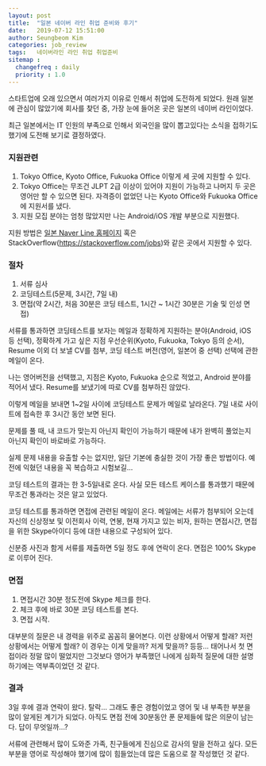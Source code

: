 ```yaml
---
layout: post
title:  "일본 네이버 라인 취업 준비와 후기"
date:   2019-07-12 15:51:00
author: Seungbeom Kim
categories: job_review
tags:	네이버라인 라인 취업 취업준비
sitemap :
  changefreq : daily
  priority : 1.0
---
```


스타트업에 오래 있으면서 여러가지 이유로 인해서 취업에 도전하게 되었다. 원래 일본에 관심이 많았기에 회사를 찾던 중, 가장 눈에 들어온 곳은 일본의 네이버 라인이었다.

최근 일본에서는 IT 인원의 부족으로 인해서 외국인을 많이 뽑고있다는 소식을 접하기도 했기에 도전해 보기로 결정하였다.

### 지원관련
1. Tokyo Office, Kyoto Office, Fukuoka Office 이렇게 세 곳에 지원할 수 있다.
2. Tokyo Office는 무조건 JLPT 2급 이상이 있어야 지원이 가능하고 나머지 두 곳은 영어만 할 수 있으면 된다. 자격증이 없었던 나는  Kyoto Office와 Fukuoka Office에 지원서를 냈다.
3. 지원 모집 분야는 엄청 많았지만 나는 Android/iOS 개발 부분으로 지원했다.

지원 방법은 [일본 Naver Line 홈페이지](https://linecorp.com/ja/career/ja/all) 혹은 StackOverflow(https://stackoverflow.com/jobs)와 같은 곳에서 지원할 수 있다.

### 절차
1. 서류 심사
2. 코딩테스트(5문제, 3시간, 7일 내)
3. 면접(약 2시간, 처음 30분은 코딩 테스트, 1시간 ~ 1시간 30분은 기술 및 인성 면접)

서류를 통과하면 코딩테스트를 보자는 메일과 정확하게 지원하는 분야(Android, iOS 등 선택), 정확하게 가고 싶은 지점 우선순위(Kyoto, Fukuoka, Tokyo 등의 순서), Resume 이외 더 보낼 CV를 첨부, 코딩 테스트 버전(영어, 일본어 중 선택) 선택에 관한 메일이 온다.

나는 영어버전을 선택했고, 지점은 Kyoto, Fukuoka 순으로 적었고, Android 분야를 적어서 냈다. Resume를 보냈기에 따로 CV를 첨부하진 않았다.

이렇게 메일을 보내면 1~2일 사이에 코딩테스트 문제가 메일로 날라온다. 7일 내로 사이트에 접속한 후 3시간 동안 보면 된다.

문제를 풀 때, 내 코드가 맞는지 아닌지 확인이 가능하기 때문에 내가 완벽히 풀었는지 아닌지 확인이 바로바로 가능하다.

실제 문제 내용을 유출할 수는 없지만, 일단 기본에 충실한 것이 가장 좋은 방법이다. 예전에 익혔던 내용을 꼭 복습하고 시험보길...

코딩 테스트의 결과는 한 3-5일내로 온다. 사실 모든 테스트 케이스를 통과했기 때문에 무조건 통과라는 것은 알고 있었다.

코딩 테스트를 통과하면 면접에 관련된 메일이 온다. 메일에는 서류가 첨부되어 오는데 자신의 신상정보 및 이전회사 이력, 연봉, 현재 가지고 있는 비자, 원하는 면접시간, 면접을 위한 Skype아이디 등에 대한 내용으로 구성되어 있다.

신분증 사진과 함게 서류를 제출하면 5일 정도 후에 연락이 온다.
면접은 100% Skype로 이루어 진다.

### 면접

1. 면접시간 30분 정도전에 Skype 체크를 한다.
2. 체크 후에 바로 30분 코딩 테스트를 본다.
3. 면접 시작.

대부분의 질문은 내 경력을 위주로 꼼꼼히 물어본다. 이런 상황에서 어떻게 할래? 저런 상황에서는 어떻게 할래? 이 경우는 이게 맞을까? 저게 맞을까? 등등... 태어나서 첫 면접이라 정말 많이 떨었지만 그것보다 영어가 부족했던 나에게 심화적 질문에 대한 설명하기에는 역부족이었던 것 같다.

### 결과

3일 후에 결과 연락이 왔다. 탈락... 그래도 좋은 경험이었고 영어 및 내 부족한 부분을 많이 알게된 계기가 되었다. 아직도 면접 전에 30분동안 푼 문제들에 많은 의문이 남는다. 답이 무엇일까...?

서류에 관련해서 많이 도와준 가족, 친구들에게 진심으로 감사의 말을 전하고 싶다. 모든 부분을 영어로 작성해야 했기에 많이 힘들었는데 많은 도움으로 잘 작성했던 것 같다.
